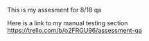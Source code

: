 This is my assesment for 8/18 qa

Here is a link to my manual testing section https://trello.com/b/o2FRGU96/assessment-qa